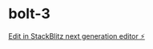 # bolt-3

[Edit in StackBlitz next generation editor ⚡️](https://stackblitz.com/~/github.com/joekev225/bolt-3)